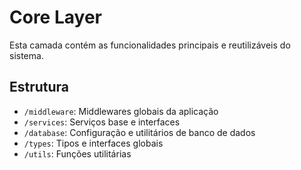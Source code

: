 # Core Layer

Esta camada contém as funcionalidades principais e reutilizáveis do sistema.

## Estrutura

- `/middleware`: Middlewares globais da aplicação
- `/services`: Serviços base e interfaces
- `/database`: Configuração e utilitários de banco de dados
- `/types`: Tipos e interfaces globais
- `/utils`: Funções utilitárias
